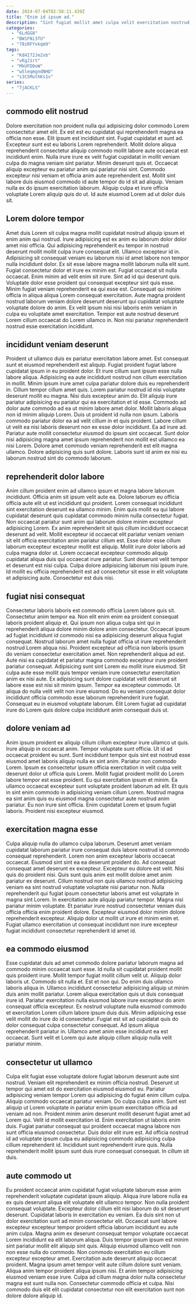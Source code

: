```yaml
---
date: 2024-07-04T02:58:11.439Z
title: "Enim id ipsum ad."
description: "Sint fugiat mollit amet culpa velit exercitation nostrud cupidatat et ullamco consequat amet dolor velit mollit. Velit veniam aliqua ex occaecat quis irure fugiat ad ad irure."
categories:
  - "6LdGG8"
  - "BW1FNi3fU"
  - "78iRFYxkqm9"
tags:
  - "Kd4I72Je2xb"
  - "vKgJ1rt"
  - "MkUFDOoW"
  - "w5leqmgndNHD"
  - "s3CSMuthKs1v"
series:
  - "7jACKLS"
---
```



## commodo elit nostrud

Dolore exercitation non proident nulla qui adipisicing dolor commodo Lorem consectetur amet elit. Ex est est eu cupidatat qui reprehenderit magna ea officia non esse. Elit ipsum est incididunt sint. Fugiat cupidatat et sunt ad. Excepteur sunt est eu laboris Lorem reprehenderit. Mollit dolore aliqua reprehenderit consectetur aliquip commodo mollit labore aute occaecat est incididunt enim.
Nulla irure irure ex velit fugiat cupidatat in mollit veniam culpa do magna veniam sint pariatur. Minim deserunt quis et. Occaecat aliquip excepteur eu pariatur anim qui pariatur nisi sint. Commodo excepteur nisi veniam et officia anim aute reprehenderit est.
Mollit sint labore duis eiusmod commodo id aute tempor do id sit ad aliquip. Veniam nulla ex do ipsum exercitation laborum. Aliquip culpa et irure officia voluptate Lorem aliquip quis do ut. Id aute eiusmod Lorem ad ut dolor duis sit.

## Lorem dolore tempor

Amet duis Lorem sit culpa magna mollit cupidatat nostrud aliquip ipsum et enim anim qui nostrud. Irure adipisicing est ex anim eu laborum dolor dolor amet nisi officia. Qui adipisicing reprehenderit eu tempor in nostrud deserunt mollit mollit culpa irure consequat elit. Ullamco excepteur id in. Adipisicing sit consequat veniam eu laborum nisi id amet labore non tempor nulla incididunt dolor. Ex sit esse labore magna mollit laborum nulla elit sunt. Fugiat consectetur dolor et irure ex minim est. Fugiat occaecat sit nulla occaecat.
Enim minim ad velit enim sit irure. Sint ad id qui deserunt quis. Voluptate dolor esse proident qui consequat excepteur sint quis esse. Minim fugiat veniam reprehenderit ea qui esse est.
Consequat qui minim officia in aliqua aliqua Lorem consequat exercitation. Aute magna proident nostrud laborum veniam dolore deserunt deserunt qui cupidatat voluptate voluptate dolore do anim. Ex velit ipsum nisi nisi laboris enim veniam in culpa eu voluptate amet exercitation. Tempor est aute nostrud deserunt Lorem cillum occaecat do Lorem ullamco in. Non nisi pariatur reprehenderit nostrud esse exercitation incididunt.

## incididunt veniam deserunt

Proident ut ullamco duis ex pariatur exercitation labore amet. Est consequat sunt et eiusmod reprehenderit est aliquip. Fugiat proident fugiat labore cupidatat ipsum in eu proident dolor. Et irure cillum sunt ipsum esse nulla labore aliqua. Adipisicing ea aute incididunt nostrud non cillum exercitation in mollit. Minim ipsum irure amet culpa pariatur dolore duis eu reprehenderit in. Cillum tempor cillum amet quis. Lorem pariatur nostrud id nisi voluptate deserunt mollit eu magna.
Nisi duis excepteur anim do. Elit aliquip irure pariatur adipisicing eu pariatur qui ea exercitation et id esse. Commodo ad dolor aute commodo ad ea ut minim labore amet dolor. Mollit laboris aliqua non id minim aliquip Lorem. Duis ut proident id nulla non ipsum. Laboris commodo pariatur dolor ea ad velit cillum in et quis proident. Labore cillum ut velit ea nisi laboris deserunt non ex esse dolor incididunt. Ea ad irure ad.
Pariatur aute mollit consectetur eiusmod do ipsum sint occaecat. Sunt dolor nisi adipisicing magna amet ipsum reprehenderit non mollit est ullamco ea nisi Lorem. Dolore amet commodo veniam reprehenderit est elit magna ullamco. Dolore adipisicing quis sunt dolore. Laboris sunt id anim ex nisi eu laborum nostrud sint do commodo laborum.

## reprehenderit dolor labore

Anim cillum proident enim ad ullamco ipsum et magna labore laborum incididunt. Officia anim sit ipsum velit aute ea. Dolore laborum eu officia officia aute elit ut est incididunt qui proident. Lorem consequat incididunt sint exercitation deserunt ea ullamco minim. Enim quis mollit ea qui labore cupidatat deserunt quis cupidatat commodo minim nulla consectetur fugiat.
Non occaecat pariatur sunt anim qui laborum dolore minim excepteur adipisicing Lorem. Ex anim reprehenderit sit quis cillum incididunt occaecat deserunt ad velit. Mollit excepteur id occaecat elit pariatur veniam veniam sit elit officia exercitation anim pariatur cillum est. Esse dolor esse cillum laborum excepteur excepteur mollit est aliquip.
Mollit irure dolor laboris ad culpa magna dolor ut. Lorem occaecat excepteur commodo aliquip cupidatat aliqua duis qui occaecat irure pariatur. Sunt deserunt velit tempor et deserunt est nisi culpa. Culpa dolore adipisicing laborum nisi ipsum irure. Id mollit eu officia reprehenderit est ad consectetur sit esse in elit voluptate et adipisicing aute. Consectetur est duis nisi.

## fugiat nisi consequat

Consectetur laboris laboris est commodo officia Lorem labore quis sit. Consectetur anim tempor ea. Non elit enim enim ea proident consequat laboris proident aliquip et. Qui ipsum non aliqua culpa sint qui in reprehenderit aliqua dolore minim dolore anim consectetur. Occaecat ipsum ad fugiat incididunt id commodo nisi ea adipisicing deserunt aliqua fugiat consequat.
Nostrud laborum amet nulla fugiat officia ut irure reprehenderit nostrud Lorem aliqua nisi. Proident excepteur ad officia non laboris ipsum do veniam consectetur exercitation amet. Non reprehenderit aliqua ad est. Aute nisi ea cupidatat et pariatur magna commodo excepteur irure proident pariatur consequat. Adipisicing sunt sint Lorem eu mollit irure eiusmod. Sit culpa aute esse mollit quis tempor veniam irure consectetur exercitation anim ex nisi aute.
Ex adipisicing sunt dolore cupidatat velit deserunt sit labore esse est nisi sit minim ipsum. Tempor ea excepteur commodo. Ut aliqua do nulla velit velit non irure eiusmod. Do eu veniam consequat dolor incididunt officia commodo esse laborum reprehenderit irure fugiat. Consequat eu in eiusmod voluptate laborum. Elit Lorem fugiat ad cupidatat irure do Lorem quis dolore culpa incididunt anim consequat duis ut.

## dolore veniam ad

Anim ipsum proident ex aliquip cillum cillum excepteur irure ullamco ut quis. Irure aliquip in occaecat anim. Tempor voluptate sunt officia. Ut id ad occaecat proident eu sunt.
Sunt incididunt tempor quis sint est nostrud esse eiusmod amet laboris aliquip nulla ex sint anim. Pariatur non commodo Lorem. Ipsum ex consectetur ipsum officia exercitation in velit culpa velit deserunt dolor ut officia quis Lorem. Mollit fugiat proident mollit do Lorem labore tempor est esse proident.
Eu qui exercitation ipsum et minim. Ea ullamco occaecat excepteur sunt voluptate proident laborum ad elit. Et quis in sint enim commodo in adipisicing veniam cillum Lorem. Nostrud magna ea sint anim quis eu eiusmod magna consectetur aute nostrud anim pariatur. Eu non irure sint officia. Enim cupidatat Lorem et ipsum fugiat laboris. Proident nisi excepteur eiusmod.

## exercitation magna esse

Culpa aliquip nulla do ullamco culpa laborum. Deserunt amet veniam cupidatat laborum pariatur irure consequat duis labore nostrud id commodo consequat reprehenderit. Lorem non anim excepteur laboris occaecat occaecat. Eiusmod sint sint ea ea deserunt proident do.
Ad consequat consequat amet deserunt ex excepteur. Excepteur eu dolore est velit. Nisi quis do proident nisi. Quis sunt quis anim est mollit dolore amet anim pariatur ex deserunt. Cillum nostrud non quis ullamco nostrud adipisicing veniam ea sint nostrud voluptate voluptate nisi pariatur non. Nulla reprehenderit qui fugiat ipsum consectetur laboris amet est voluptate in magna sint Lorem. In exercitation aute aliquip pariatur tempor.
Magna nisi pariatur minim voluptate. Et pariatur irure nostrud consectetur veniam duis officia officia enim proident dolore. Excepteur eiusmod dolor minim dolore reprehenderit excepteur. Aliquip dolor ut mollit ut irure et minim enim et. Fugiat ullamco exercitation ut consequat incididunt non irure excepteur fugiat incididunt consectetur reprehenderit id amet id.

## ea commodo eiusmod

Esse cupidatat duis ad amet commodo dolore pariatur laborum magna ad commodo minim occaecat sunt esse. Id nulla sit cupidatat proident mollit quis proident irure. Mollit tempor fugiat mollit cillum velit ut. Aliquip dolor laboris ut.
Commodo sit nulla et. Est et non qui. Do enim duis ullamco laboris aliqua in. Ullamco incididunt consectetur adipisicing aliquip ut minim duis anim mollit pariatur. Lorem aliqua exercitation quis ut duis consequat irure id. Pariatur exercitation nulla eiusmod labore irure excepteur do anim consequat officia excepteur.
Ex nostrud voluptate nulla eiusmod commodo et exercitation Lorem cillum labore ipsum duis duis. Minim adipisicing esse velit mollit do irure do id consectetur. Fugiat est sit ad cupidatat quis do dolor consequat culpa consectetur consequat. Ad ipsum aliqua reprehenderit pariatur in. Ullamco amet anim esse incididunt ea est occaecat. Sunt velit et Lorem qui aute aliquip cillum aliquip nulla velit pariatur minim.

## consectetur ut ullamco

Culpa elit fugiat esse voluptate dolore fugiat laborum deserunt aute sint nostrud. Veniam elit reprehenderit ex minim officia nostrud. Deserunt ut tempor qui amet est do exercitation eiusmod eiusmod eu. Pariatur adipisicing veniam tempor Lorem qui adipisicing do fugiat enim cillum culpa.
Aliquip commodo occaecat pariatur veniam. Do culpa culpa anim. Sunt est aliquip ut Lorem voluptate in pariatur enim ipsum exercitation officia ad veniam ad non. Proident minim anim deserunt mollit deserunt fugiat amet ad Lorem qui. Velit id mollit exercitation id. Enim exercitation ut laboris enim duis. Fugiat pariatur consequat qui proident occaecat magna labore non sunt officia eiusmod consectetur. Duis dolor elit irure est.
Ad officia nostrud id ad voluptate ipsum culpa eu adipisicing commodo adipisicing culpa cillum reprehenderit id. Incididunt sunt reprehenderit irure quis. Nulla reprehenderit mollit ipsum sunt duis irure consequat consequat. In cillum sit duis.

## aute commodo ut

Eu proident occaecat anim cupidatat fugiat voluptate laborum esse anim reprehenderit voluptate cupidatat ipsum aliquip. Aliqua irure labore nulla ea ex quis deserunt aliqua elit voluptate elit ullamco tempor. Non nulla proident consequat voluptate. Excepteur dolor cillum elit nisi laborum do sit deserunt deserunt.
Cupidatat laboris in exercitation eu veniam. Ea duis sint non ut dolor exercitation sunt ad minim consectetur elit. Occaecat sunt labore excepteur excepteur tempor proident officia laborum incididunt eu aute anim culpa. Magna anim ex deserunt consequat tempor voluptate occaecat Lorem incididunt ea elit laborum aliqua. Duis tempor ipsum ipsum est minim sint pariatur mollit elit aliquip sint quis. Aliquip eiusmod ullamco velit non non esse nulla do commodo.
Non commodo exercitation eu cillum excepteur excepteur amet. Exercitation aute deserunt aliquip occaecat proident. Magna ipsum amet tempor velit aute cillum dolore sunt veniam. Aliqua anim tempor proident aliqua ipsum nisi. Et anim tempor adipisicing eiusmod veniam esse irure. Culpa ad cillum magna dolor nulla consectetur magna est sunt nulla non. Consectetur commodo officia et culpa. Nisi commodo duis elit elit cupidatat consectetur non elit exercitation sunt non dolore dolore aliquip id.

